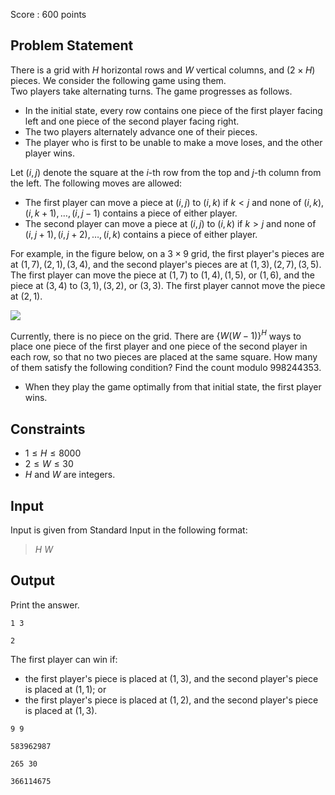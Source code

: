 Score : $600$ points

## Problem Statement

There is a grid with $H$ horizontal rows and $W$ vertical columns, and $(2 \times H)$ pieces.  We consider the following game using them.<br>
Two players take alternating turns.  The game progresses as follows.

- In the initial state, every row contains one piece of the first player facing left and one piece of the second player facing right.
- The two players alternately advance one of their pieces.
- The player who is first to be unable to make a move loses, and the other player wins.

Let $(i, j)$ denote the square at the $i$-th row from the top and $j$-th column from the left.  The following moves are allowed:

- The first player can move a piece at $(i,j)$ to $(i,k)$ if $k \lt j$ and none of $(i,k),(i,k+1),\dots,(i,j-1)$ contains a piece of either player.
- The second player can move a piece at $(i,j)$ to $(i,k)$ if $k \gt j$ and none of $(i,j+1),(i,j+2),\dots,(i,k)$ contains a piece of either player.

For example, in the figure below, on a $3\times 9$ grid, the first player's pieces are at $(1,7),(2,1),(3,4)$, and the second player's pieces are at $(1,3),(2,7),(3,5)$.<br>
The first player can move the piece at $(1,7)$ to $(1,4),(1,5)$, or $(1,6)$, and the piece at $(3,4)$ to $(3,1),(3,2)$, or $(3,3)$.  The first player cannot move the piece at $(2,1)$.  

![](https://img.atcoder.jp/ghi/b7e3885525c635b310c7f1ee77653c6b.png)

Currently, there is no piece on the grid.  There are $\left\lbrace W(W-1)\right\rbrace^H$ ways to place one piece of the first player and one piece of the second player in each row, so that no two pieces are placed at the same square.  How many of them satisfy the following condition?  Find the count modulo $998244353$.

- When they play the game optimally from that initial state, the first player wins.

## Constraints

- $1 \leq H \leq 8000$
- $2 \leq W \leq 30$
- $H$ and $W$ are integers.

## Input

Input is given from Standard Input in the following format:

> $H$ $W$

## Output

Print the answer.

```input1
1 3
```

```output1
2
```

The first player can win if:

- the first player's piece is placed at $(1, 3)$, and the second player's piece is placed at $(1, 1)$; or
- the first player's piece is placed at $(1, 2)$, and the second player's piece is placed at $(1, 3)$.

```input2
9 9
```

```output2
583962987
```

```input3
265 30
```

```output3
366114675
```